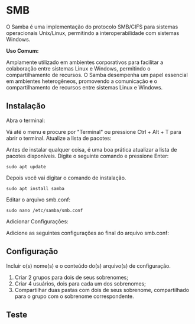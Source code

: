 # SMB

O Samba é uma implementação do protocolo SMB/CIFS para sistemas operacionais Unix/Linux, permitindo a interoperabilidade com sistemas Windows.

**Uso Comum:**

Amplamente utilizado em ambientes corporativos para facilitar a colaboração entre sistemas Linux e Windows, permitindo o compartilhamento de recursos.
O Samba desempenha um papel essencial em ambientes heterogêneos, promovendo a comunicação e o compartilhamento de recursos entre sistemas Linux e Windows.


## Instalação

Abra o terminal:

Vá até o menu e procure por "Terminal" ou pressione Ctrl + Alt + T para abrir o terminal.
Atualize a lista de pacotes:

Antes de instalar qualquer coisa, é uma boa prática atualizar a lista de pacotes disponíveis. Digite o seguinte comando e pressione Enter:


```
sudo apt update

```

Depois você vai digitar o comando de instalação.

```
sudo apt install samba

```

Editar o arquivo smb.conf:

```
sudo nano /etc/samba/smb.conf
```

Adicionar Configurações:

Adicione as seguintes configurações ao final do arquivo smb.conf:

## Configuração

Incluir o(s) nome(s) e o conteúdo do(s) arquivo(s) de configuração.

1. Criar 2 grupos para dois de seus sobrenomes;
2. Criar 4 usuários, dois para cada um dos sobrenomes;
3. Compartilhar duas pastas com dois de seus sobrenome, compartilhado para o grupo com o sobrenome correspondente.

## Teste


